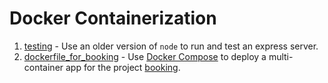 # Docker Containerization
1. [testing](testing) - Use an older version of `node` to run and test an express server.
2. [dockerfile_for_booking](dockerfile_for_booking) - Use [Docker Compose](https://docs.docker.com/compose/) to deploy a multi-container app for the project [booking](./mvcbooking_outh_resting).
